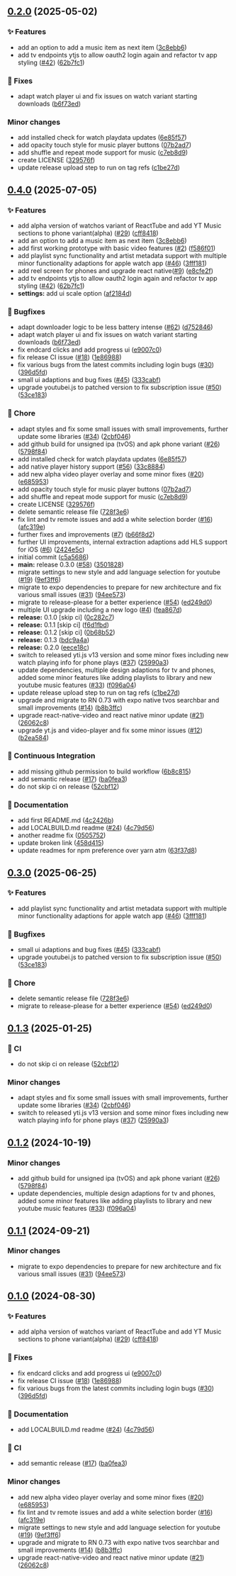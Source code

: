 ## [0.2.0](https://github.com/Duell10111/ReactTube/compare/v0.1.3...v0.2.0) (2025-05-02)

### :sparkles: Features

* add an option to add a music item as next item ([3c8ebb6](https://github.com/Duell10111/ReactTube/commit/3c8ebb64d98a1f8d3448a0f25893319560e68c07))
* add tv endpoints ytjs to allow oauth2 login again and refactor tv app styling ([#42](https://github.com/Duell10111/ReactTube/issues/42)) ([62b7fc1](https://github.com/Duell10111/ReactTube/commit/62b7fc1198a2f85b6079788514d652ed6f99e5c2))

### :bug: Fixes

* adapt watch player ui and fix issues on watch variant starting downloads ([b6f73ed](https://github.com/Duell10111/ReactTube/commit/b6f73eddbadce8e8b5d91e2c86cf80377b89ba7a))

### Minor changes

* add installed check for watch playdata updates ([6e85f57](https://github.com/Duell10111/ReactTube/commit/6e85f57b77a12850433e35dceececf249516332b))
* add opacity touch style for music player buttons ([07b2ad7](https://github.com/Duell10111/ReactTube/commit/07b2ad79476e156fba63981f1ece8d1b27946f3e))
* add shuffle and repeat mode support for music ([c7eb8d9](https://github.com/Duell10111/ReactTube/commit/c7eb8d99bd698517d7dbbc6d8c2efb2d03009431))
* create LICENSE ([329576f](https://github.com/Duell10111/ReactTube/commit/329576fd7f60aca592a588d4558488bf7fa58f97))
* update release upload step to run on tag refs ([c1be27d](https://github.com/Duell10111/ReactTube/commit/c1be27d6129a51d9e2c5384e3894ba3dba7a65a3))

## [0.4.0](https://github.com/kefrulz/ReactTube/compare/v0.3.0...v0.4.0) (2025-07-05)


### ✨ Features

* add alpha version of watchos variant of ReactTube and add YT Music sections to phone variant(alpha) ([#29](https://github.com/kefrulz/ReactTube/issues/29)) ([cff8418](https://github.com/kefrulz/ReactTube/commit/cff8418dae517b0d9169a5b1b3813a0d4dfabf92))
* add an option to add a music item as next item ([3c8ebb6](https://github.com/kefrulz/ReactTube/commit/3c8ebb64d98a1f8d3448a0f25893319560e68c07))
* add first working prototype with basic video features ([#2](https://github.com/kefrulz/ReactTube/issues/2)) ([f586f01](https://github.com/kefrulz/ReactTube/commit/f586f014deec72f854e4b4e4ad2222b6ecad1a05))
* add playlist sync functionality and artist metadata support with multiple minor functionality adaptions for apple watch app ([#46](https://github.com/kefrulz/ReactTube/issues/46)) ([3fff181](https://github.com/kefrulz/ReactTube/commit/3fff181081ee43cee72f817258d68546d0dd1f3f))
* add reel screen for phones and upgrade react native([#9](https://github.com/kefrulz/ReactTube/issues/9)) ([e8cfe2f](https://github.com/kefrulz/ReactTube/commit/e8cfe2f17ded0f3117c7422ca90fce942a1bef0e))
* add tv endpoints ytjs to allow oauth2 login again and refactor tv app styling ([#42](https://github.com/kefrulz/ReactTube/issues/42)) ([62b7fc1](https://github.com/kefrulz/ReactTube/commit/62b7fc1198a2f85b6079788514d652ed6f99e5c2))
* **settings:** add ui scale option ([af2184d](https://github.com/kefrulz/ReactTube/commit/af2184dc6334f3fd45aeb7acf7c446d053a874e8))


### 🐛 Bugfixes

* adapt downloader logic to be less battery intense ([#62](https://github.com/kefrulz/ReactTube/issues/62)) ([d752846](https://github.com/kefrulz/ReactTube/commit/d7528464a7744107a02bb75b98e6f95862dd0126))
* adapt watch player ui and fix issues on watch variant starting downloads ([b6f73ed](https://github.com/kefrulz/ReactTube/commit/b6f73eddbadce8e8b5d91e2c86cf80377b89ba7a))
* fix endcard clicks and add progress ui ([e9007c0](https://github.com/kefrulz/ReactTube/commit/e9007c08eaae9ee5e31cf8a9a069c9f66dc2f6ba))
* fix release CI issue ([#18](https://github.com/kefrulz/ReactTube/issues/18)) ([1e86988](https://github.com/kefrulz/ReactTube/commit/1e86988ef33a9a2909346aa97b736380fc6ca264))
* fix various bugs from the latest commits including login bugs ([#30](https://github.com/kefrulz/ReactTube/issues/30)) ([396d5fd](https://github.com/kefrulz/ReactTube/commit/396d5fdb0439f78e2635f60c07c603f971ce5d94))
* small ui adaptions and bug fixes ([#45](https://github.com/kefrulz/ReactTube/issues/45)) ([333cabf](https://github.com/kefrulz/ReactTube/commit/333cabf8c9a377f8f6be3ab3f0e6806d0d53c5cc))
* upgrade youtubei.js to patched version to fix subscription issue ([#50](https://github.com/kefrulz/ReactTube/issues/50)) ([53ce183](https://github.com/kefrulz/ReactTube/commit/53ce183221b39de088361b17857ee3a33192915c))


### 🔧 Chore

* adapt styles and fix some small issues with small improvements, further update some libraries ([#34](https://github.com/kefrulz/ReactTube/issues/34)) ([2cbf046](https://github.com/kefrulz/ReactTube/commit/2cbf0464f8fc426bbc0687adf50546e127043cac))
* add github build for unsigned ipa (tvOS) and apk phone variant ([#26](https://github.com/kefrulz/ReactTube/issues/26)) ([5798f84](https://github.com/kefrulz/ReactTube/commit/5798f842fdf3be051b5a945d62c8dda2c5f85e09))
* add installed check for watch playdata updates ([6e85f57](https://github.com/kefrulz/ReactTube/commit/6e85f57b77a12850433e35dceececf249516332b))
* add native player history support ([#56](https://github.com/kefrulz/ReactTube/issues/56)) ([33c8884](https://github.com/kefrulz/ReactTube/commit/33c8884689bd4de0a69c13fbfcc9fbf060ab8074))
* add new alpha video player overlay and some minor fixes ([#20](https://github.com/kefrulz/ReactTube/issues/20)) ([e685953](https://github.com/kefrulz/ReactTube/commit/e6859530fee95052248f6b4fe4b05c189f65c7fd))
* add opacity touch style for music player buttons ([07b2ad7](https://github.com/kefrulz/ReactTube/commit/07b2ad79476e156fba63981f1ece8d1b27946f3e))
* add shuffle and repeat mode support for music ([c7eb8d9](https://github.com/kefrulz/ReactTube/commit/c7eb8d99bd698517d7dbbc6d8c2efb2d03009431))
* create LICENSE ([329576f](https://github.com/kefrulz/ReactTube/commit/329576fd7f60aca592a588d4558488bf7fa58f97))
* delete semantic release file ([728f3e6](https://github.com/kefrulz/ReactTube/commit/728f3e60dd63df5d7a18e65e085b60836861cc41))
* fix lint and tv remote issues and add a white selection border  ([#16](https://github.com/kefrulz/ReactTube/issues/16)) ([afc319e](https://github.com/kefrulz/ReactTube/commit/afc319e9351fe0f35ed2e0113aebd8043e28e7b6))
* further fixes and improvements ([#7](https://github.com/kefrulz/ReactTube/issues/7)) ([b66f8d2](https://github.com/kefrulz/ReactTube/commit/b66f8d2d8c3d051f0506efd3977decf4db4f2bda))
* further UI improvements, internal extraction adaptions add HLS support for iOS ([#6](https://github.com/kefrulz/ReactTube/issues/6)) ([2424e5c](https://github.com/kefrulz/ReactTube/commit/2424e5c86936c085943c3881f0c16d1653a7dab0))
* initial commit ([c5a5686](https://github.com/kefrulz/ReactTube/commit/c5a56866b7b32fcac44a50bcade615a0e263460b))
* **main:** release 0.3.0 ([#58](https://github.com/kefrulz/ReactTube/issues/58)) ([3501828](https://github.com/kefrulz/ReactTube/commit/3501828ff2c05b05ba42095acc349ebcf064c115))
* migrate settings to new style and add language selection for youtube ([#19](https://github.com/kefrulz/ReactTube/issues/19)) ([9ef3ff6](https://github.com/kefrulz/ReactTube/commit/9ef3ff6e2890d540400b92b3e73d10cbf86dd895))
* migrate to expo dependencies to prepare for new architecture and fix various small issues ([#31](https://github.com/kefrulz/ReactTube/issues/31)) ([94ee573](https://github.com/kefrulz/ReactTube/commit/94ee573283badc1fcc51620d7ecb483c608c0290))
* migrate to release-please for a better experience ([#54](https://github.com/kefrulz/ReactTube/issues/54)) ([ed249d0](https://github.com/kefrulz/ReactTube/commit/ed249d03bcfda79d2073ec1681c5fa75f800c5eb))
* multiple UI upgrade including a new logo ([#4](https://github.com/kefrulz/ReactTube/issues/4)) ([fea867d](https://github.com/kefrulz/ReactTube/commit/fea867d27687948fbc4b7252addb57fb4d3be673))
* **release:** 0.1.0 [skip ci] ([0c282c7](https://github.com/kefrulz/ReactTube/commit/0c282c7873756301ee35a5d2a9a10218f7846645))
* **release:** 0.1.1 [skip ci] ([f6d1fbd](https://github.com/kefrulz/ReactTube/commit/f6d1fbd1a78553022b0655747403fbbd050b8b43))
* **release:** 0.1.2 [skip ci] ([0b68b52](https://github.com/kefrulz/ReactTube/commit/0b68b529e35021b0c14113091b295955cd74143a))
* **release:** 0.1.3 ([bdc9a4a](https://github.com/kefrulz/ReactTube/commit/bdc9a4a8e207757a085ae5edf93aad5cdc6f6b51))
* **release:** 0.2.0 ([eece18c](https://github.com/kefrulz/ReactTube/commit/eece18c99de169e7274d1936f0ffc73626254f49))
* switch to released yti.js v13 version and some minor fixes including new watch playing info for phone plays ([#37](https://github.com/kefrulz/ReactTube/issues/37)) ([25990a3](https://github.com/kefrulz/ReactTube/commit/25990a351244c417f49faa6ff026effc581fca35))
* update dependencies, multiple design adaptions for tv and phones, added some minor features like adding playlists to library and new youtube music features ([#33](https://github.com/kefrulz/ReactTube/issues/33)) ([f096a04](https://github.com/kefrulz/ReactTube/commit/f096a0494d10542a04cf60f1e831b5d7906fc074))
* update release upload step to run on tag refs ([c1be27d](https://github.com/kefrulz/ReactTube/commit/c1be27d6129a51d9e2c5384e3894ba3dba7a65a3))
* upgrade and migrate to RN 0.73 with expo native tvos searchbar and small improvements ([#14](https://github.com/kefrulz/ReactTube/issues/14)) ([b8b3ffc](https://github.com/kefrulz/ReactTube/commit/b8b3ffc05302e0a74d5f6848231bc320c695ecb8))
* upgrade react-native-video and react native minor update ([#21](https://github.com/kefrulz/ReactTube/issues/21)) ([26062c8](https://github.com/kefrulz/ReactTube/commit/26062c8fd9bd7447d30f372b60c10479e53336a1))
* upgrade yt.js and video-player and fix some minor issues ([#12](https://github.com/kefrulz/ReactTube/issues/12)) ([b2ea584](https://github.com/kefrulz/ReactTube/commit/b2ea584bd951872267fea31e12e5b57f0a285dbb))


### 🚀 Continuous Integration

* add missing github permission to build workflow ([6b8c815](https://github.com/kefrulz/ReactTube/commit/6b8c8150c1c94557e7e6a48751ff988bbec95ac7))
* add semantic release ([#17](https://github.com/kefrulz/ReactTube/issues/17)) ([ba0fea3](https://github.com/kefrulz/ReactTube/commit/ba0fea390c844952782d2ddea62a509a42f94446))
* do not skip ci on release ([52cbf12](https://github.com/kefrulz/ReactTube/commit/52cbf1262139eb33aa142244e5382c8fa7007714))


### 📄 Documentation

* add first README.md ([4c2426b](https://github.com/kefrulz/ReactTube/commit/4c2426ba62520fa40cdd487b23ed966cb41120cd))
* add LOCALBUILD.md readme ([#24](https://github.com/kefrulz/ReactTube/issues/24)) ([4c79d56](https://github.com/kefrulz/ReactTube/commit/4c79d5693f1dcb70d19b2d75ef3de22de318ad1e))
* another readme fix ([0505752](https://github.com/kefrulz/ReactTube/commit/05057528c51e3cb1ce642eca5656738b98222d37))
* update broken link ([458d415](https://github.com/kefrulz/ReactTube/commit/458d415ad5fbdfafb22210fd2a87ff85ce445034))
* update readmes for npm preference over yarn atm ([63f37d8](https://github.com/kefrulz/ReactTube/commit/63f37d8d2570fc1c6b79503d88a2a2d88c7bd6c8))

## [0.3.0](https://github.com/Duell10111/ReactTube/compare/v0.2.0...v0.3.0) (2025-06-25)


### ✨ Features

* add playlist sync functionality and artist metadata support with multiple minor functionality adaptions for apple watch app ([#46](https://github.com/Duell10111/ReactTube/issues/46)) ([3fff181](https://github.com/Duell10111/ReactTube/commit/3fff181081ee43cee72f817258d68546d0dd1f3f))


### 🐛 Bugfixes

* small ui adaptions and bug fixes ([#45](https://github.com/Duell10111/ReactTube/issues/45)) ([333cabf](https://github.com/Duell10111/ReactTube/commit/333cabf8c9a377f8f6be3ab3f0e6806d0d53c5cc))
* upgrade youtubei.js to patched version to fix subscription issue ([#50](https://github.com/Duell10111/ReactTube/issues/50)) ([53ce183](https://github.com/Duell10111/ReactTube/commit/53ce183221b39de088361b17857ee3a33192915c))


### 🔧 Chore

* delete semantic release file ([728f3e6](https://github.com/Duell10111/ReactTube/commit/728f3e60dd63df5d7a18e65e085b60836861cc41))
* migrate to release-please for a better experience ([#54](https://github.com/Duell10111/ReactTube/issues/54)) ([ed249d0](https://github.com/Duell10111/ReactTube/commit/ed249d03bcfda79d2073ec1681c5fa75f800c5eb))

## [0.1.3](https://github.com/Duell10111/ReactTube/compare/v0.1.2...v0.1.3) (2025-01-25)

### :repeat: CI

* do not skip ci on release ([52cbf12](https://github.com/Duell10111/ReactTube/commit/52cbf1262139eb33aa142244e5382c8fa7007714))

### Minor changes

* adapt styles and fix some small issues with small improvements, further update some libraries ([#34](https://github.com/Duell10111/ReactTube/issues/34)) ([2cbf046](https://github.com/Duell10111/ReactTube/commit/2cbf0464f8fc426bbc0687adf50546e127043cac))
* switch to released yti.js v13 version and some minor fixes including new watch playing info for phone plays ([#37](https://github.com/Duell10111/ReactTube/issues/37)) ([25990a3](https://github.com/Duell10111/ReactTube/commit/25990a351244c417f49faa6ff026effc581fca35))

## [0.1.2](https://github.com/Duell10111/ReactTube/compare/v0.1.1...v0.1.2) (2024-10-19)

### Minor changes

* add github build for unsigned ipa (tvOS) and apk phone variant ([#26](https://github.com/Duell10111/ReactTube/issues/26)) ([5798f84](https://github.com/Duell10111/ReactTube/commit/5798f842fdf3be051b5a945d62c8dda2c5f85e09))
* update dependencies, multiple design adaptions for tv and phones, added some minor features like adding playlists to library and new youtube music features ([#33](https://github.com/Duell10111/ReactTube/issues/33)) ([f096a04](https://github.com/Duell10111/ReactTube/commit/f096a0494d10542a04cf60f1e831b5d7906fc074))

## [0.1.1](https://github.com/Duell10111/ReactTube/compare/v0.1.0...v0.1.1) (2024-09-21)

### Minor changes

* migrate to expo dependencies to prepare for new architecture and fix various small issues ([#31](https://github.com/Duell10111/ReactTube/issues/31)) ([94ee573](https://github.com/Duell10111/ReactTube/commit/94ee573283badc1fcc51620d7ecb483c608c0290))

## [0.1.0](https://github.com/Duell10111/ReactTube/compare/v0.0.1...v0.1.0) (2024-08-30)

### :sparkles: Features

* add alpha version of watchos variant of ReactTube and add YT Music sections to phone variant(alpha) ([#29](https://github.com/Duell10111/ReactTube/issues/29)) ([cff8418](https://github.com/Duell10111/ReactTube/commit/cff8418dae517b0d9169a5b1b3813a0d4dfabf92))

### :bug: Fixes

* fix endcard clicks and add progress ui ([e9007c0](https://github.com/Duell10111/ReactTube/commit/e9007c08eaae9ee5e31cf8a9a069c9f66dc2f6ba))
* fix release CI issue ([#18](https://github.com/Duell10111/ReactTube/issues/18)) ([1e86988](https://github.com/Duell10111/ReactTube/commit/1e86988ef33a9a2909346aa97b736380fc6ca264))
* fix various bugs from the latest commits including login bugs ([#30](https://github.com/Duell10111/ReactTube/issues/30)) ([396d5fd](https://github.com/Duell10111/ReactTube/commit/396d5fdb0439f78e2635f60c07c603f971ce5d94))

### :memo: Documentation

* add LOCALBUILD.md readme ([#24](https://github.com/Duell10111/ReactTube/issues/24)) ([4c79d56](https://github.com/Duell10111/ReactTube/commit/4c79d5693f1dcb70d19b2d75ef3de22de318ad1e))

### :repeat: CI

* add semantic release ([#17](https://github.com/Duell10111/ReactTube/issues/17)) ([ba0fea3](https://github.com/Duell10111/ReactTube/commit/ba0fea390c844952782d2ddea62a509a42f94446))

### Minor changes

* add new alpha video player overlay and some minor fixes ([#20](https://github.com/Duell10111/ReactTube/issues/20)) ([e685953](https://github.com/Duell10111/ReactTube/commit/e6859530fee95052248f6b4fe4b05c189f65c7fd))
* fix lint and tv remote issues and add a white selection border  ([#16](https://github.com/Duell10111/ReactTube/issues/16)) ([afc319e](https://github.com/Duell10111/ReactTube/commit/afc319e9351fe0f35ed2e0113aebd8043e28e7b6))
* migrate settings to new style and add language selection for youtube ([#19](https://github.com/Duell10111/ReactTube/issues/19)) ([9ef3ff6](https://github.com/Duell10111/ReactTube/commit/9ef3ff6e2890d540400b92b3e73d10cbf86dd895))
* upgrade and migrate to RN 0.73 with expo native tvos searchbar and small improvements ([#14](https://github.com/Duell10111/ReactTube/issues/14)) ([b8b3ffc](https://github.com/Duell10111/ReactTube/commit/b8b3ffc05302e0a74d5f6848231bc320c695ecb8))
* upgrade react-native-video and react native minor update ([#21](https://github.com/Duell10111/ReactTube/issues/21)) ([26062c8](https://github.com/Duell10111/ReactTube/commit/26062c8fd9bd7447d30f372b60c10479e53336a1))
